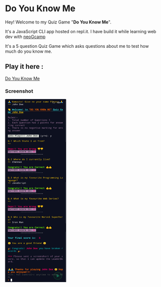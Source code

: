 # Do You Know Me

Hey! Welcome to my Quiz Game "**Do You Know Me**".

It's a JavaScript CLI app hosted on repl.it. I have build it while learning web dev with [neoGcamp](https://neog.camp/)

It's a 5 question Quiz Game which asks questions about me to test how much do you know me.

## Play it here :

[Do You Know Me](https://repl.it/@SouvikBiswas1/CLIQuizApp?embed=1&output=1#index.js)

### Screenshot

<img src="img/DoYouKnowMe.jpg" width="200" height="600"/>
